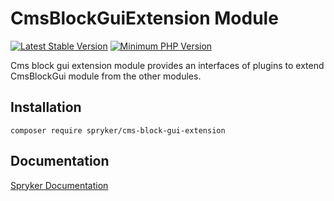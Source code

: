 # CmsBlockGuiExtension Module
[![Latest Stable Version](https://poser.pugx.org/spryker/cms-block-gui-extension/v/stable.svg)](https://packagist.org/packages/spryker/cms-block-gui-extension)
[![Minimum PHP Version](https://img.shields.io/badge/php-%3E%3D%207.4-8892BF.svg)](https://php.net/)

Cms block gui extension module provides an interfaces of plugins to extend CmsBlockGui module from the other modules.

## Installation

```
composer require spryker/cms-block-gui-extension
```

## Documentation

[Spryker Documentation](https://documentation.spryker.com)

